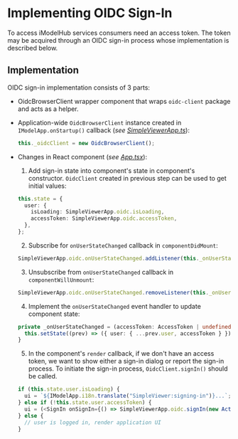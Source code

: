 # Implementing OIDC Sign-In

To access iModelHub services consumers need an access token. The token may be acquired through an OIDC sign-in process whose implementation is described below.

## Implementation

OIDC sign-in implementation consists of 3 parts:

- OidcBrowserClient wrapper component that wraps `oidc-client` package and acts as a helper.

- Application-wide `OidcBrowserClient` instance created in `IModelApp.onStartup()` callback (*see [SimpleViewerApp.ts](../src/frontend/api/SimpleViewerApp.ts)*):
  ```ts
  this._oidcClient = new OidcBrowserClient();
  ```

- Changes in React component (*see [App.tsx](../src/frontend/components/App.tsx)*):

  1. Add sign-in state into component's state in component's constructor. `OidcClient` created in previous step can be used to get initial values:
  ```ts
  this.state = {
    user: {
      isLoading: SimpleViewerApp.oidc.isLoading,
      accessToken: SimpleViewerApp.oidc.accessToken,
    },
  };
  ```

  2. Subscribe for `onUserStateChanged` callback in `componentDidMount`:
  ```ts
  SimpleViewerApp.oidc.onUserStateChanged.addListener(this._onUserStateChanged);
  ```

  3. Unsubscribe from `onUserStateChanged` callback in `componentWillUnmount`:
  ```ts
  SimpleViewerApp.oidc.onUserStateChanged.removeListener(this._onUserStateChanged);
  ```

  4. Implement the `onUserStateChanged` event handler to update component state:
  ```ts
  private _onUserStateChanged = (accessToken: AccessToken | undefined) => {
    this.setState((prev) => ({ user: { ...prev.user, accessToken } }));
  }
  ```

  5. In the component's `render` callback, if we don't have an access token, we want to show either a sign-in dialog or report the sign-in process. To initiate the sign-in process, `OidcClient.signIn()` should be called.
  ```ts
  if (this.state.user.isLoading) {
    ui = `${IModelApp.i18n.translate("SimpleViewer:signing-in")}...`;
  } else if (!this.state.user.accessToken) {
    ui = (<SignIn onSignIn={() => SimpleViewerApp.oidc.signIn(new ActivityLoggingContext(Guid.createValue()))} />);
  } else {
    // user is logged in, render application UI
  }
  ```

